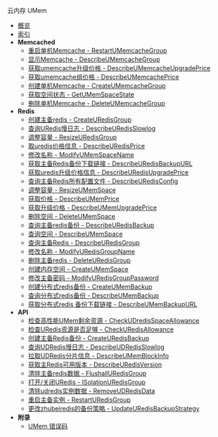 <div class="sidebar_title icon__umem">云内存 UMem</div>

- [概览](api/umem-api/README.md)
- [索引](api/umem-api/index.md)
- **Memcached**
    - [重启单机Memcache - RestartUMemcacheGroup](api/umem-api/restart_umem_cache_group)
    - [显示Memcache - DescribeUMemcacheGroup](api/umem-api/describe_umem_cache_group)
    - [获取umemcache升级价格 - DescribeUMemcacheUpgradePrice](api/umem-api/describe_umem_cache_upgrade_price)
    - [获取umemcache组价格 - DescribeUMemcachePrice](api/umem-api/describe_umem_cache_price)
    - [创建单机Memcache - CreateUMemcacheGroup](api/umem-api/create_umem_cache_group)
    - [获取空间状态 - GetUMemSpaceState](api/umem-api/get_umem_space_state)
    - [删除单机Memcache - DeleteUMemcacheGroup](api/umem-api/delete_umem_cache_group)
- **Redis**
    - [创建主备redis - CreateURedisGroup](api/umem-api/create_uredis_group)
    - [查询URedis慢日志 - DescribeURedisSlowlog](api/umem-api/describe_uredis_slowlog)
    - [调整容量 - ResizeURedisGroup](api/umem-api/resize_uredis_group)
    - [取uredis价格信息 - DescribeURedisPrice](api/umem-api/describe_uredis_price)
    - [修改名称 - ModifyUMemSpaceName](api/umem-api/modify_umem_space_name)
    - [获取主备Redis备份下载链接 - DescribeURedisBackupURL](api/umem-api/describe_uredis_backup_url)
    - [获取uredis升级价格信息 - DescribeURedisUpgradePrice](api/umem-api/describe_uredis_upgrade_price)
    - [查询主备Redis所有配置文件 - DescribeURedisConfig](api/umem-api/describe_uredis_config)
    - [调整容量 - ResizeUMemSpace](api/umem-api/resize_umem_space)
    - [获取价格 - DescribeUMemPrice](api/umem-api/describe_umem_price)
    - [获取升级价格 - DescribeUMemUpgradePrice](api/umem-api/describe_umem_upgrade_price)
    - [删除空间 - DeleteUMemSpace](api/umem-api/delete_umem_space)
    - [查询主备redis备份 - DescribeURedisBackup](api/umem-api/describe_uredis_backup)
    - [查询空间 - DescribeUMemSpace](api/umem-api/describe_umem_space)
    - [查询主备Redis - DescribeURedisGroup](api/umem-api/describe_uredis_group)
    - [修改名称 - ModifyURedisGroupName](api/umem-api/modify_uredis_group_name)
    - [删除主备redis - DeleteURedisGroup](api/umem-api/delete_uredis_group)
    - [创建内存空间 - CreateUMemSpace](api/umem-api/create_umem_space)
    - [修改主备密码 - ModifyURedisGroupPassword](api/umem-api/modify_uredis_group_password)
    - [创建分布式redis备份 - CreateUMemBackup](api/umem-api/create_umem_backup)
    - [查询分布式redis备份 - DescribeUMemBackup](api/umem-api/describe_umem_backup)
    - [获取分布式redis 备份下载链接 - DescribeUMemBackupURL](api/umem-api/describe_umem_backup_url)
- **API**
    - [检查高性能UMem剩余资源 - CheckUDredisSpaceAllowance](api/umem-api/check_udredis_space_allowance)
    - [检查URedis资源是否足够 - CheckURedisAllowance](api/umem-api/check_uredis_allowance)
    - [创建主备Redis备份 - CreateURedisBackup](api/umem-api/create_uredis_backup)
    - [查询UDRedis慢日志 - DescribeUDRedisSlowlog](api/umem-api/describe_ud_redis_slowlog)
    - [拉取UDRedis分片信息 - DescribeUMemBlockInfo](api/umem-api/describe_umem_block_info)
    - [获取主Redis可用版本 - DescribeURedisVersion](api/umem-api/describe_uredis_version)
    - [清除主备redis数据 - FlushallURedisGroup](api/umem-api/flushall_uredis_group)
    - [打开/关闭URedis - ISolationURedisGroup](api/umem-api/i_solation_uredis_group)
    - [清除udredis实例数据 - RemoveUDRedisData](api/umem-api/remove_ud_redis_data)
    - [重启主备实例 - RestartURedisGroup](api/umem-api/restart_uredis_group)
    - [更改zhubeiredis的备份策略 - UpdateURedisBackupStrategy](api/umem-api/update_uredis_backup_strategy)
- **附录**
  - [UMem 错误码](api/umem-api/error_code)
